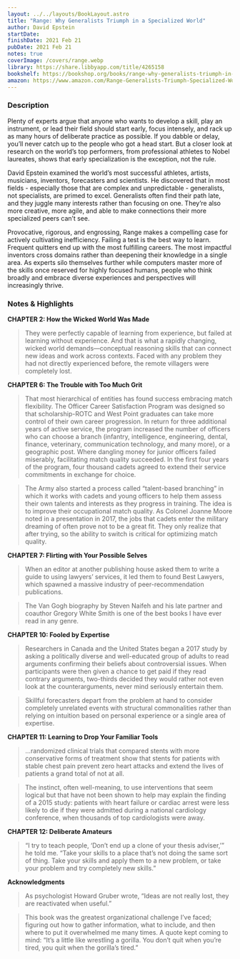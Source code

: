 ```yaml
---
layout: ../../layouts/BookLayout.astro
title: "Range: Why Generalists Triumph in a Specialized World"
author: David Epstein
startDate:
finishDate: 2021 Feb 21
pubDate: 2021 Feb 21
notes: true
coverImage: /covers/range.webp
library: https://share.libbyapp.com/title/4265158
bookshelf: https://bookshop.org/books/range-why-generalists-triumph-in-a-specialized-world/9780735214484
amazon: https://www.amazon.com/Range-Generalists-Triumph-Specialized-World/dp/0735214506/
---
```


### Description
Plenty of experts argue that anyone who wants to develop a skill, play an instrument, or lead their field should start early, focus intensely, and rack up as many hours of deliberate practice as possible. If you dabble or delay, you’ll never catch up to the people who got a head start. But a closer look at research on the world’s top performers, from professional athletes to Nobel laureates, shows that early specialization is the exception, not the rule.

David Epstein examined the world’s most successful athletes, artists, musicians, inventors, forecasters and scientists. He discovered that in most fields - especially those that are complex and unpredictable - generalists, not specialists, are primed to excel. Generalists often find their path late, and they juggle many interests rather than focusing on one. They’re also more creative, more agile, and able to make connections their more specialized peers can’t see.

Provocative, rigorous, and engrossing, Range makes a compelling case for actively cultivating inefficiency. Failing a test is the best way to learn. Frequent quitters end up with the most fulfilling careers. The most impactful inventors cross domains rather than deepening their knowledge in a single area. As experts silo themselves further while computers master more of the skills once reserved for highly focused humans, people who think broadly and embrace diverse experiences and perspectives will increasingly thrive.

### Notes & Highlights
**CHAPTER 2: How the Wicked World Was Made**
> They were perfectly capable of learning from experience, but failed at learning without experience. And that is what a rapidly changing, wicked world demands—conceptual reasoning skills that can connect new ideas and work across contexts. Faced with any problem they had not directly experienced before, the remote villagers were completely lost.

**CHAPTER 6: The Trouble with Too Much Grit**
> That most hierarchical of entities has found success embracing match flexibility. The Officer Career Satisfaction Program was designed so that scholarship-ROTC and West Point graduates can take more control of their own career progression. In return for three additional years of active service, the program increased the number of officers who can choose a branch (infantry, intelligence, engineering, dental, finance, veterinary, communication technology, and many more), or a geographic post. Where dangling money for junior officers failed miserably, facilitating match quality succeeded. In the first four years of the program, four thousand cadets agreed to extend their service commitments in exchange for choice.

> The Army also started a process called “talent-based branching” in which it works with cadets and young officers to help them assess their own talents and interests as they progress in training. The idea is to improve their occupational match quality. As Colonel Joanne Moore noted in a presentation in 2017, the jobs that cadets enter the military dreaming of often prove not to be a great fit. They only realize that after trying, so the ability to switch is critical for optimizing match quality.

**CHAPTER 7: Flirting with Your Possible Selves**
> When an editor at another publishing house asked them to write a guide to using lawyers’ services, it led them to found Best Lawyers, which spawned a massive industry of peer-recommendation publications.

> The Van Gogh biography by Steven Naifeh and his late partner and coauthor Gregory White Smith is one of the best books I have ever read in any genre.

**CHAPTER 10: Fooled by Expertise**
> Researchers in Canada and the United States began a 2017 study by asking a politically diverse and well-educated group of adults to read arguments confirming their beliefs about controversial issues. When participants were then given a chance to get paid if they read contrary arguments, two-thirds decided they would rather not even look at the counterarguments, never mind seriously entertain them.

> Skillful forecasters depart from the problem at hand to consider completely unrelated events with structural commonalities rather than relying on intuition based on personal experience or a single area of expertise.

**CHAPTER 11: Learning to Drop Your Familiar Tools**
> …randomized clinical trials that compared stents with more conservative forms of treatment show that stents for patients with stable chest pain prevent zero heart attacks and extend the lives of patients a grand total of not at all.

> The instinct, often well-meaning, to use interventions that seem logical but that have not been shown to help may explain the finding of a 2015 study: patients with heart failure or cardiac arrest were less likely to die if they were admitted during a national cardiology conference, when thousands of top cardiologists were away.

**CHAPTER 12: Deliberate Amateurs**
> “I try to teach people, ‘Don’t end up a clone of your thesis adviser,’” he told me. “Take your skills to a place that’s not doing the same sort of thing. Take your skills and apply them to a new problem, or take your problem and try completely new skills.”

**Acknowledgments**
> As psychologist Howard Gruber wrote, “Ideas are not really lost, they are reactivated when useful.”

> This book was the greatest organizational challenge I’ve faced; figuring out how to gather information, what to include, and then where to put it overwhelmed me many times. A quote kept coming to mind: “It’s a little like wrestling a gorilla. You don’t quit when you’re tired, you quit when the gorilla’s tired.”  
